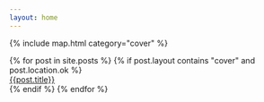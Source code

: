 ```yaml
---
layout: home
---
```


<!-- Google Map-->
{% include map.html category="cover" %}

<div class="tiles">
  {% for post in site.posts %}
    {% if post.layout contains "cover" and post.location.ok %}
    <div class="tile">
      <a href="{{ post.url }}" class="">
        <img src="{{ post.image }}" alt="" class="tile-img">
        <div class="tile-overlay">{{post.title}}</div>
      </a>
    </div>
    {% endif %}
  {% endfor %}
</div>
